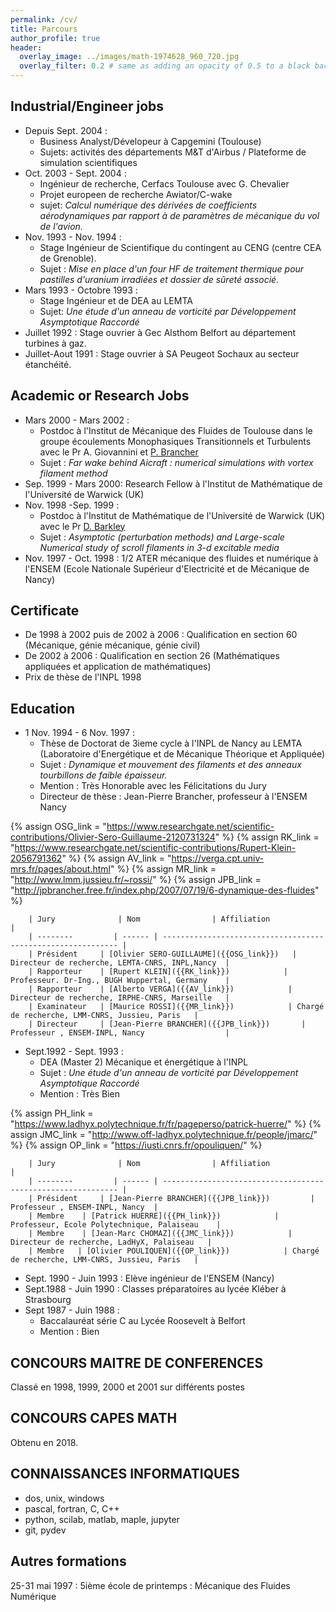 ```yaml
---
permalink: /cv/
title: Parcours
author_profile: true
header:
  overlay_image: ../images/math-1974628_960_720.jpg
  overlay_filter: 0.2 # same as adding an opacity of 0.5 to a black background
---
```


<!--- Linkedin link to be added -->


## Industrial/Engineer jobs

- Depuis Sept. 2004 : 
	- Business Analyst/Dévelopeur à Capgemini (Toulouse)
	- Sujets: activités des départements M&T d'Airbus / Plateforme de simulation scientifiques
- Oct. 2003 - Sept. 2004 : 
	- Ingénieur de recherche, Cerfacs Toulouse avec G. Chevalier
	- Projet europeen de recherche Awiator/C-wake
	- sujet: *Calcul numérique des dérivées de coefficients aérodynamiques par rapport à de paramètres de mécanique du vol de l'avion.*
- Nov. 1993 - Nov. 1994 : 
	- Stage Ingénieur de Scientifique du contingent au CENG (centre CEA de Grenoble).
	- Sujet : *Mise en place d'un four HF de traitement thermique pour pastilles d'uranium irradiées et dossier de sûreté associé.*
- Mars 1993 - Octobre 1993 : 
	- Stage Ingénieur et de DEA au LEMTA
	- Sujet: *Une étude d'un anneau de vorticité par Développement Asymptotique Raccordé*
- Juillet 1992 : Stage ouvrier à Gec Alsthom Belfort au département turbines à gaz.
- Juillet-Aout 1991 : Stage ouvrier à SA Peugeot Sochaux au secteur étanchéité.

## Academic or Research Jobs
- Mars 2000 - Mars 2002 : 
	- Postdoc à l'Institut de Mécanique des Fluides de Toulouse dans le groupe écoulements Monophasiques Transitionnels et Turbulents avec le Pr A. Giovannini et [P. Brancher](http://pierre.brancher.free.fr/Professional/home.html)
	- Sujet : *Far wake behind Aicraft : numerical simulations with vortex filament method*
- Sep. 1999 - Mars 2000: Research Fellow à l'Institut de Mathématique de l'Université de Warwick (UK)
- Nov. 1998 -Sep. 1999 :
	- Postdoc à l'Institut de Mathématique de l'Université de Warwick (UK) avec le Pr [D. Barkley](https://warwick.ac.uk/fac/sci/maths/people/staff/dwight_barkley/home_page/)
	- Sujet : *Asymptotic (perturbation methods) and Large-scale Numerical study of scroll filaments in 3-d excitable media*
- Nov. 1997 - Oct. 1998 : 1/2 ATER  mécanique des fluides et numérique à l'ENSEM (Ecole Nationale Supérieur d'Electricité et de Mécanique de Nancy)

## Certificate 
- De 1998 à 2002 puis de 2002 à 2006 : Qualification en section 60 (Mécanique, génie mécanique, génie civil)
- De 2002 à 2006 : Qualification en section 26 (Mathématiques appliquées et application de mathématiques)
- Prix de thèse de l'INPL 1998

## Education
- 1 Nov. 1994 - 6 Nov. 1997 : 
	- Thèse de Doctorat de 3ieme cycle à l'INPL de Nancy au LEMTA (Laboratoire d'Energétique et de Mécanique Théorique et Appliquée)
	- Sujet : *Dynamique et mouvement des filaments et des anneaux tourbillons de faible épaisseur.*
	- Mention : Très Honorable avec les Félicitations du Jury
	- Directeur de thèse  : Jean-Pierre Brancher, professeur à l'ENSEM Nancy
	
{% assign OSG_link = "https://www.researchgate.net/scientific-contributions/Olivier-Sero-Guillaume-2120731324" %}
{% assign RK_link = "https://www.researchgate.net/scientific-contributions/Rupert-Klein-2056791362" %}
{% assign AV_link = "https://verga.cpt.univ-mrs.fr/pages/about.html" %}
{% assign MR_link = "http://www.lmm.jussieu.fr/~rossi/" %}
{% assign JPB_link = "http://jpbrancher.free.fr/index.php/2007/07/19/6-dynamique-des-fluides" %}

		| Jury              | Nom                | Affiliation                                     |
		| --------         | ------ | ------------------------------------------------------------ |
		| Président     | [Olivier SERO-GUILLAUME]({{OSG_link}})   | Directeur de recherche, LEMTA-CNRS, INPL,Nancy  |
		| Rapporteur    | [Rupert KLEIN]({{RK_link}})            | Professeur. Dr-Ing., BUGH Wuppertal, Germany    |
		| Rapporteur    | [Alberto VERGA]({{AV_link}})            | Directeur de recherche, IRPHE-CNRS, Marseille   |
		| Examinateur   | [Maurice ROSSI]({{MR_link}})            | Chargé de recherche, LMM-CNRS, Jussieu, Paris   |
		| Directeur     | [Jean-Pierre BRANCHER]({{JPB_link}})       | Professeur , ENSEM-INPL, Nancy                  |

- Sept.1992 - Sept. 1993 :
	- DEA (Master 2) Mécanique et énergétique à l'INPL
	- Sujet : *Une étude d'un anneau de vorticité par Développement Asymptotique Raccordé*
	- Mention : Très Bien

{% assign PH_link = "https://www.ladhyx.polytechnique.fr/fr/pageperso/patrick-huerre/" %}
{% assign JMC_link = "http://www.off-ladhyx.polytechnique.fr/people/jmarc/" %}
{% assign OP_link = "https://iusti.cnrs.fr/opouliquen/" %}

		| Jury              | Nom                | Affiliation                                     |
		| --------         | ------ | ------------------------------------------------------------ |
		| Président     | [Jean-Pierre BRANCHER]({{JPB_link}})         | Professeur , ENSEM-INPL, Nancy  |
		| Membre    | [Patrick HUERRE]({{PH_link}})            | Professeur, Ecole Polytechnique, Palaiseau    |
		| Membre    | [Jean-Marc CHOMAZ]({{JMC_link}})            | Directeur de recherche, LadHyX, Palaiseau   |
		| Membre   | [Olivier POULIQUEN]({{OP_link}})            | Chargé de recherche, LMM-CNRS, Jussieu, Paris   |

- Sept. 1990 - Juin 1993 : Elève ingénieur de l'ENSEM (Nancy)
- Sept.1988 - Juin 1990 : Classes préparatoires au lycée Kléber à Strasbourg
- Sept 1987 - Juin 1988 :
	- Baccalauréat série C au Lycée Roosevelt à Belfort
	- Mention : Bien

<!--- ## Service to the community/Animation   -->

## CONCOURS MAITRE DE CONFERENCES
Classé en 1998, 1999, 2000 et 2001 sur différents postes

## CONCOURS CAPES MATH
Obtenu en 2018.

## CONNAISSANCES INFORMATIQUES
- dos, unix, windows
- pascal, fortran, C, C++
- python, scilab, matlab, maple, jupyter
- git, pydev

## Autres formations

25-31 mai 1997 : 5ième école de printemps : Mécanique des Fluides Numérique


